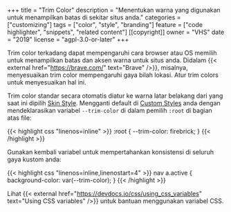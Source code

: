 +++
title = "Trim Color"
description = "Menentukan warna yang digunakan untuk menampilkan batas di sekitar situs anda."
categories = ["customizing"]
tags = ["color", "style", "branding"]
feature = ["code highlighter", "snippets", "related content"]
[[copyright]]
  owner = "VHS"
  date = "2019"
  license = "agpl-3.0-or-later"
+++

Trim color terkadang dapat mempengaruhi cara browser atau OS memilih untuk menampilkan batas dan aksen warna untuk situs anda. Didalam {{< external href="https://brave.com/" text="Brave" />}}, misalnya, menyesuaikan trim color mempengaruhi gaya bilah lokasi. Atur trim colors untuk menyesuaikan hal ini.

Trim color standar secara otomatis diatur ke warna latar belakang dari yang saat ini dipilih [Skin Style](../skin-styles). Mengganti default di [Custom Styles](../custom-styles) anda dengan mendeklarasikan variabel `--trim-color` di dalam pemilih `:root` di bagian atas file:

{{< highlight css "linenos=inline" >}}
:root {
  --trim-color: firebrick;
}
{{< /highlight >}}

Gunakan kembali variabel untuk mempertahankan konsistensi di seluruh gaya kustom anda:

{{< highlight css "linenos=inline,linenostart=4" >}}
nav a.active {
  background-color: var(--trim-color);
}
{{< /highlight >}}

Lihat {{< external href="https://devdocs.io/css/using_css_variables" text="Using CSS variables" />}} untuk bantuan menggunakan variabel CSS.

